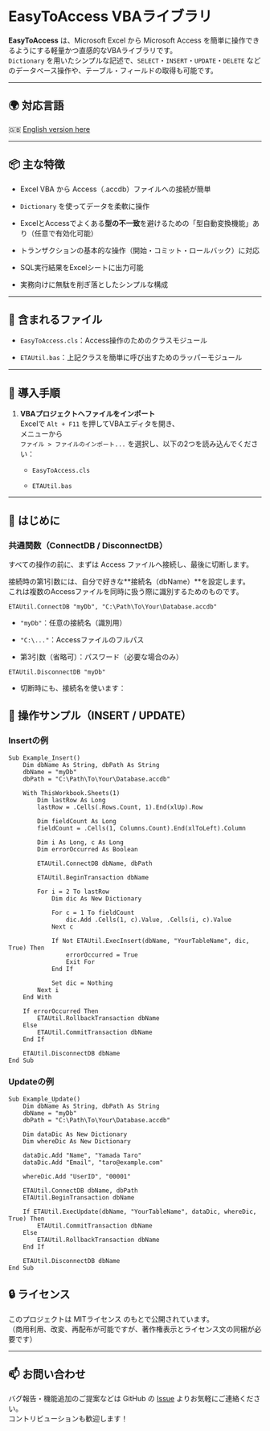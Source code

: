 # EasyToAccess VBAライブラリ

**EasyToAccess** は、Microsoft Excel から Microsoft Access を簡単に操作できるようにする軽量かつ直感的なVBAライブラリです。  
`Dictionary` を用いたシンプルな記述で、`SELECT`・`INSERT`・`UPDATE`・`DELETE` などのデータベース操作や、テーブル・フィールドの取得も可能です。

----------

## 🌍 対応言語

🇬🇧 [English version here](./README.md)

----------

## 📦 主な特徴

-   Excel VBA から Access（.accdb）ファイルへの接続が簡単
    
-   `Dictionary` を使ってデータを柔軟に操作
    
-   ExcelとAccessでよくある**型の不一致**を避けるための「型自動変換機能」あり（任意で有効化可能）
    
-   トランザクションの基本的な操作（開始・コミット・ロールバック）に対応
    
-   SQL実行結果をExcelシートに出力可能
    
-   実務向けに無駄を削ぎ落としたシンプルな構成
    

----------

## 📁 含まれるファイル

-   `EasyToAccess.cls`：Access操作のためのクラスモジュール
    
-   `ETAUtil.bas`：上記クラスを簡単に呼び出すためのラッパーモジュール
    

----------

## 🔧 導入手順

1.  **VBAプロジェクトへファイルをインポート**  
    Excelで `Alt + F11` を押してVBAエディタを開き、  
    メニューから  
    `ファイル > ファイルのインポート...` を選択し、以下の2つを読み込んでください：
    
    -   `EasyToAccess.cls`
        
    -   `ETAUtil.bas`
        

----------

## 🚀 はじめに

### 共通関数（ConnectDB / DisconnectDB）

すべての操作の前に、まずは Access ファイルへ接続し、最後に切断します。

接続時の第1引数には、自分で好きな**接続名（dbName）**を設定します。  
これは複数のAccessファイルを同時に扱う際に識別するためのものです。
```
ETAUtil.ConnectDB "myDb", "C:\Path\To\Your\Database.accdb"
```

-   `"myDb"`：任意の接続名（識別用）
    
-   `"C:\..."`：Accessファイルのフルパス
    
-   第3引数（省略可）：パスワード（必要な場合のみ）
    

```
ETAUtil.DisconnectDB "myDb"
``` 

-  切断時にも、接続名を使います：


## 🧩 操作サンプル（INSERT / UPDATE）

### Insertの例

```
Sub Example_Insert()
    Dim dbName As String, dbPath As String
    dbName = "myDb"
    dbPath = "C:\Path\To\Your\Database.accdb"
    
    With ThisWorkbook.Sheets(1)
        Dim lastRow As Long
        lastRow = .Cells(.Rows.Count, 1).End(xlUp).Row
        
        Dim fieldCount As Long
        fieldCount = .Cells(1, Columns.Count).End(xlToLeft).Column
        
        Dim i As Long, c As Long
        Dim errorOccurred As Boolean
        
        ETAUtil.ConnectDB dbName, dbPath
        
        ETAUtil.BeginTransaction dbName
        
        For i = 2 To lastRow
            Dim dic As New Dictionary
            
            For c = 1 To fieldCount
                dic.Add .Cells(1, c).Value, .Cells(i, c).Value
            Next c
            
            If Not ETAUtil.ExecInsert(dbName, "YourTableName", dic, True) Then
                errorOccurred = True
                Exit For
            End If
            
            Set dic = Nothing
        Next i
    End With
    
    If errorOccurred Then
        ETAUtil.RollbackTransaction dbName
    Else
        ETAUtil.CommitTransaction dbName
    End If
    
    ETAUtil.DisconnectDB dbName
End Sub
```
### Updateの例
```
Sub Example_Update()
    Dim dbName As String, dbPath As String
    dbName = "myDb"
    dbPath = "C:\Path\To\Your\Database.accdb"
    
    Dim dataDic As New Dictionary
    Dim whereDic As New Dictionary
    
    dataDic.Add "Name", "Yamada Taro"
    dataDic.Add "Email", "taro@example.com"
    
    whereDic.Add "UserID", "00001"
    
    ETAUtil.ConnectDB dbName, dbPath
    ETAUtil.BeginTransaction dbName
    
    If ETAUtil.ExecUpdate(dbName, "YourTableName", dataDic, whereDic, True) Then
        ETAUtil.CommitTransaction dbName
    Else
        ETAUtil.RollbackTransaction dbName
    End If
    
    ETAUtil.DisconnectDB dbName
End Sub
```

## 🔒 ライセンス

このプロジェクトは MITライセンス のもとで公開されています。  
（商用利用、改変、再配布が可能ですが、著作権表示とライセンス文の同梱が必要です）

----------

## 📫 お問い合わせ

バグ報告・機能追加のご提案などは GitHub の [Issue](https://github.com/%E3%81%82%E3%81%AA%E3%81%9F%E3%81%AE%E3%83%A6%E3%83%BC%E3%82%B6%E3%83%BC%E5%90%8D/EasyToAccess/issues) よりお気軽にご連絡ください。  
コントリビューションも歓迎します！